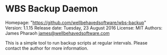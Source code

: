 # WBS Backup Daemon

Homepage: "https://github.com/wellbehavedsoftware/wbs-backup"
Version: 1.1.15
Release date: Tuesday, 23 August 2016
License: MIT
Authors: James Pharaoh <james@wellbehavedsoftware.com>

This is a simple tool to run backup scripts at regular intervals. Please contact
the author for more information.
